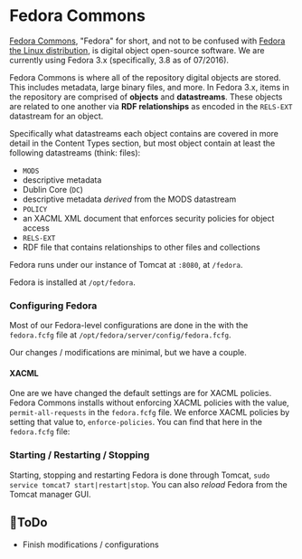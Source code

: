 # Fedora Commons

[Fedora Commons](http://fedorarepository.org/), "Fedora" for short, and not to be confused with [Fedora the Linux distribution](https://getfedora.org/), is digital object open-source software.  We are currently using Fedora 3.x (specifically, 3.8 as of 07/2016).

Fedora Commons is where all of the repository digital objects are stored.  This includes metadata, large binary files, and more.  In Fedora 3.x, items in the repository are comprised of **objects** and **datastreams**.  These objects are related to one another via **RDF relationships** as encoded in the `RELS-EXT` datastream for an object.

Specifically what datastreams each object contains are covered in more detail in the Content Types section, but most object contain at least the following datastreams (think: files):

* `MODS`
 * descriptive metadata
* Dublin Core (`DC`)
 * descriptive metadata *derived* from the MODS datastream
* `POLICY`
 * an XACML XML document that enforces security policies for object access
* `RELS-EXT`
 * RDF file that contains relationships to other files and collections

Fedora runs under our instance of Tomcat at `:8080`, at `/fedora`.   

Fedora is installed at `/opt/fedora`.

### Configuring Fedora
Most of our Fedora-level configurations are done in the with the `fedora.fcfg` file at `/opt/fedora/server/config/fedora.fcfg`.

Our changes / modifications are minimal, but we have a couple.

#### XACML
One are we have changed the default settings are for XACML policies.  Fedora Commons installs without enforcing XACML policies with the value, `permit-all-requests` in the `fedora.fcfg` file.  We enforce XACML policies by setting that value to, `enforce-policies`.  You can find that here in the `fedora.fcfg` file:



### Starting / Restarting / Stopping
Starting, stopping and restarting Fedora is done through Tomcat, `sudo service tomcat7 start|restart|stop`.  You can also _reload_ Fedora from the Tomcat manager GUI.

## :tomato:ToDo
* Finish modifications / configurations
